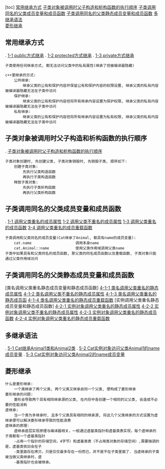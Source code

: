 [toc]
    [常用继承方式](#常用继承方式)
    [子类对象被调用时父子构造和析构函数的执行顺序](#子类对象被调用时父子构造和析构函数的执行顺序)
    [子类调用同名的父类成员变量和成员函数](#子类调用同名的父类成员变量和成员函数)
    [子类调用同名的父类静态成员变量和成员函数](#子类调用同名的父类静态成员变量和成员函数)
    [多继承语法](#多继承语法)    
    [菱形继承](#菱形继承)

## 常用继承方式
.   [1-1 public方式继承](./_1_extendType/extentType.cpp)
.   [1-2 protected方式继承](./_1_extendType/extentType.cpp)
.   [1-3 private方式继承](./_1_extendType/extentType.cpp)
    
    子类使用任何继承方式, 都无法访问父类中的私有属性(继承了但被编译器隐藏) 

    c++里继承的方式:
        公共继承:
            继承父类的公有和保护内容并保留公有和保护内容的权限设置, 继承父类的私有内容被编译器隐藏无法在子类中访问
        保护继承:
            继承父类的公有和保护内容但将所有继承内容设置为保护权限, 继承父类的私有内容被编译器隐藏无法在子类中访问
        私有继承:
            继承父类的公有和保护内容但将所有继承内容设置为私有权限, 继承父类的私有内容被编译器隐藏无法在子类中访问
    
## 子类对象被调用时父子构造和析构函数的执行顺序
.   [子类对象被调用时父子构造和析构函数的执行顺序](./_2_fatherAndSonConstructorDestructor/_1_fatherAndSonConstructorDestructor.cpp)
    
    子类对象创建时, 先创建父类, 子类对象销毁时, 先销毁子类, 顺序如下:
        创建子类对象:
            先执行父类构造函数
            再执行子类构造函数   
        释放子类对象:
            先执行子类析构函数
            再执行父类析构函数

## 子类调用同名的父类成员变量和成员函数
.   [1-1 调用父类重名的成员属性](./_3_sameNameMembersInvoke/_1_sameNameMembersInvoke.cpp)
    [1-2 调用父类不重名的成员属性](./_3_sameNameMembersInvoke/_1_sameNameMembersInvoke.cpp)
    [1-3 调用父类重名的成员函数](./_3_sameNameMembersInvoke/_1_sameNameMembersInvoke.cpp)
    [3-4 调用父类重名的成员重载函数](./_3_sameNameMembersInvoke/_1_sameNameMembersInvoke.cpp)

    子类调用和父类同名的成员变量(Cat继承了Animal, 都具有name的成员变量):
        cat.name                    调用本身name
        cat.Animal::name            使用父类作用域调用父类name
    子类中如果具有和父类同名的成员函数, 那父类的同名成员函数以及重载函数, 子类对象只能通过父类作用域访问
        
## 子类调用同名的父类静态成员变量和成员函数
[类名调用父类重名静态成员变量和静态成员函数]
    [4-1-1 类名调用父类重名的静态成员属性](./_4_sameNameStaticMembersInvoke/_1_sameNameStaticMembersInvoke.cpp) 
    [4-1-2 类名调用父类不重名的静态成员属性](./_4_sameNameStaticMembersInvoke/_1_sameNameStaticMembersInvoke.cpp) 
    [4-1-3 类名调用父类重名的静态成员函](./_4_sameNameStaticMembersInvoke/_1_sameNameStaticMembersInvoke.cpp) 
    [4-1-4 类名调用父类重名的静态成员重载函数](./_4_sameNameStaticMembersInvoke/_1_sameNameStaticMembersInvoke.cpp)
[实例调用父类重名静态成员变量和静态成员函数]
    [4-2-1 实例对象调用父类重名的静态成员属性](./_4_sameNameStaticMembersInvoke/_1_sameNameStaticMembersInvoke.cpp) 
    [4-2-2 实例对象调用父类不重名的静态成员属性](./_4_sameNameStaticMembersInvoke/_1_sameNameStaticMembersInvoke.cpp) 
    [4-2-3 实例对象调用父类重名的静态成员函数](./_4_sameNameStaticMembersInvoke/_1_sameNameStaticMembersInvoke.cpp) 
    [4-2-4 实例对象调用父类重名的静态成员重载函数](./_4_sameNameStaticMembersInvoke/_1_sameNameStaticMembersInvoke.cpp) 

## 多继承语法 
.   [5-1 Cat继承Animal1类和Animal2类](./_5_multipleExtend/_1_multipleExtend.cpp)
.   [5-2 Cat实例对象访问父类Animal1的name成员变量](./_5_multipleExtend/_1_multipleExtend.cpp)
.   [5-3 Cat实例对象访问父类Animal2的name成员变量](./_5_multipleExtend/_1_multipleExtend.cpp)


## 菱形继承
    什么是菱形继承:
        一个类继承了两个父类, 两个父类又继承自同一个父类, 便构成了菱形继承
    菱形继承的问题:
        菱形会导致两个具有相同继承源的父类, 在内存中各创建一个相同的父父类, 会造成不必要的性能消耗
    虚继承:
        当一个类为多继承时, 且多个父类具有相同的继承源, 将这几个父类继承的方式设置为虚继承便可以解决菱形继承导致的性能浪费
    虚继承的原理:
        虚继承底层实现原理与编译器相关，一般通过虚基类指针和虚基类表实现，每个虚继承的子类都有一个虚基类指针
        -占用一个指针的存储空间，4字节）和虚基类表（不占用类对象的存储空间）,需要强调的是，虚基类依旧会在子
        -类里面存在拷贝，只是仅仅最多存在一份而已，并不是不在子类里面了. 当虚继承的子类被当做父类继承时，虚
        -基类指针也会被继承。
